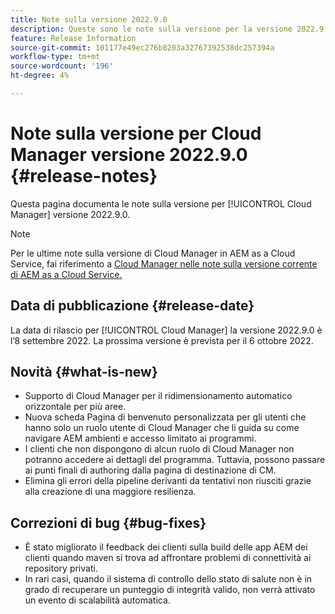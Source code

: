 ```yaml
---
title: Note sulla versione 2022.9.0
description: Queste sono le note sulla versione per la versione 2022.9.0 di Cloud Manager.
feature: Release Information
source-git-commit: 101177e49ec276b8203a32767392538dc257394a
workflow-type: tm+mt
source-wordcount: '196'
ht-degree: 4%

---
```



# Note sulla versione per Cloud Manager versione 2022.9.0 {#release-notes}

Questa pagina documenta le note sulla versione per [!UICONTROL Cloud Manager] versione 2022.9.0.

>[!NOTE]
>
>Per le ultime note sulla versione di Cloud Manager in AEM as a Cloud Service, fai riferimento a [Cloud Manager nelle note sulla versione corrente di AEM as a Cloud Service.](https://experienceleague.adobe.com/docs/experience-manager-cloud-service/content/implementing/using-cloud-manager/release-notes-cloud-manager/release-notes-cm-current.html)

## Data di pubblicazione {#release-date}

La data di rilascio per [!UICONTROL Cloud Manager] la versione 2022.9.0 è l’8 settembre 2022. La prossima versione è prevista per il 6 ottobre 2022.

## Novità {#what-is-new}

* Supporto di Cloud Manager per il ridimensionamento automatico orizzontale per più aree.
* Nuova scheda Pagina di benvenuto personalizzata per gli utenti che hanno solo un ruolo utente di Cloud Manager che li guida su come navigare AEM ambienti e accesso limitato ai programmi.
* I clienti che non dispongono di alcun ruolo di Cloud Manager non potranno accedere ai dettagli del programma. Tuttavia, possono passare ai punti finali di authoring dalla pagina di destinazione di CM.
* Elimina gli errori della pipeline derivanti da tentativi non riusciti grazie alla creazione di una maggiore resilienza.

## Correzioni di bug {#bug-fixes}

* È stato migliorato il feedback dei clienti sulla build delle app AEM dei clienti quando maven si trova ad affrontare problemi di connettività ai repository privati.
* In rari casi, quando il sistema di controllo dello stato di salute non è in grado di recuperare un punteggio di integrità valido, non verrà attivato un evento di scalabilità automatica.
